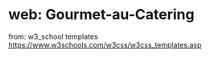 # web: Gourmet-au-Catering
from: w3_school templates https://www.w3schools.com/w3css/w3css_templates.asp
